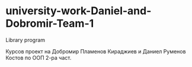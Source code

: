 # university-work-Daniel-and-Dobromir-Team-1
Library program


Курсов проект на Добромир Пламенов Кираджиев и Даниел Руменов Костов по ООП 2-ра част.
